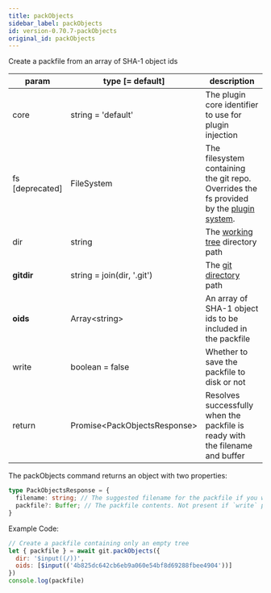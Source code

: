 ```yaml
---
title: packObjects
sidebar_label: packObjects
id: version-0.70.7-packObjects
original_id: packObjects
---
```


Create a packfile from an array of SHA-1 object ids

| param           | type [= default]               | description                                                                                               |
| --------------- | ------------------------------ | --------------------------------------------------------------------------------------------------------- |
| core            | string = 'default'             | The plugin core identifier to use for plugin injection                                                    |
| fs [deprecated] | FileSystem                     | The filesystem containing the git repo. Overrides the fs provided by the [plugin system](./plugin_fs.md). |
| dir             | string                         | The [working tree](dir-vs-gitdir.md) directory path                                                       |
| **gitdir**      | string = join(dir, '.git')     | The [git directory](dir-vs-gitdir.md) path                                                                |
| **oids**        | Array\<string\>                | An array of SHA-1 object ids to be included in the packfile                                               |
| write           | boolean = false                | Whether to save the packfile to disk or not                                                               |
| return          | Promise\<PackObjectsResponse\> | Resolves successfully when the packfile is ready with the filename and buffer                             |

The packObjects command returns an object with two properties:

```ts
type PackObjectsResponse = {
  filename: string; // The suggested filename for the packfile if you want to save it to disk somewhere. It includes the packfile SHA.
  packfile?: Buffer; // The packfile contents. Not present if `write` parameter was true, in which case the packfile was written straight to disk.
}
```

Example Code:

```js live
// Create a packfile containing only an empty tree
let { packfile } = await git.packObjects({
  dir: '$input((/))',
  oids: [$input(('4b825dc642cb6eb9a060e54bf8d69288fbee4904'))]
})
console.log(packfile)
```

<script>
(function rewriteEditLink() {
  const el = document.querySelector('a.edit-page-link.button');
  if (el) {
    el.href = 'https://github.com/isomorphic-git/isomorphic-git/edit/master/src/commands/packObjects.js';
  }
})();
</script>